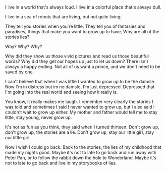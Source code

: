I live in a world that's always loud. I live in a colorful place that's always dull. 

I live in a sea of robots that are living, but not quite living.

They tell you stories when you're little. They tell you of fantasies and paradises, things that make you want to grow up to have, Why are all of the stories lies?

Why? Why? Why?

Why did they show us those vivid pictures and read us those beautiful words? Why did they get our hopes up just to let us down? There isn't always a happy ending. Not all of us want a prince, and we don't need to be saved by one.

I can't believe that when I was little I wanted to grow up to be the damsle. Now I'm in distress but im no damsle, I'm just depressed. Depressed that I'm going into the real world and seeing how it really is.

You know, it really makes me laugh. I remember very clearly the stories I was told and sometimes I said I never wanted to grow up, but I also said I couldn't wait to grow up either. My mother and father would tell me to stay little, stay young, never grow up. 

It's not as fun as you think, they said when I turned thirteen. Don't grow up, don't grow up, the stories are a lie. Don't grow up, stay our little girl, stay our little girl.

Now I wish I could go back. Back to the stories, the lies of my childhood that made my nights good. Maybe it's not to late to go back and run away with Peter Pan, or to follow the rabbit down the hole to Wonderland. Maybe it's not to late to go back and live in my storybooks of lies.
